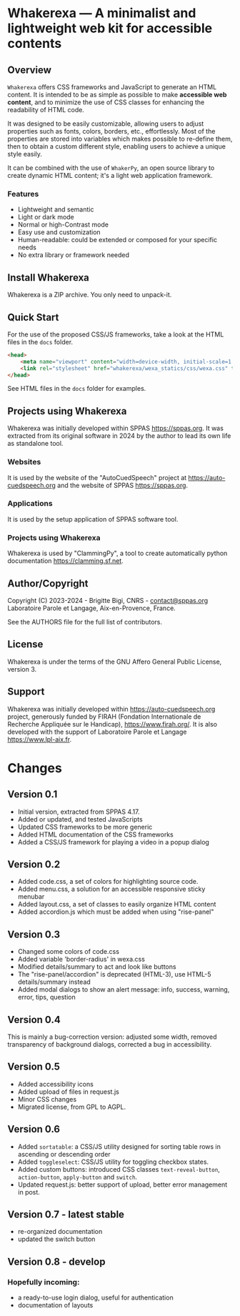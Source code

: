 # Whakerexa — A minimalist and lightweight web kit for accessible contents


## Overview

`Whakerexa` offers CSS frameworks and JavaScript to generate an HTML content.
It is intended to be as simple as possible to make **accessible web content**, and to minimize the use of CSS classes for enhancing the readability of HTML code.

It was designed to be easily customizable, allowing users to adjust properties such as fonts, colors, borders, etc., effortlessly. Most of the properties are stored into variables which makes possible to re-define them, then to obtain a custom different style, enabling users to achieve a unique style easily.

It can be combined with the use of `WhakerPy`, an open source library to create dynamic HTML content; it's a light web application framework.

### Features

- Lightweight and semantic
- Light or dark mode
- Normal or high-Contrast mode
- Easy use and customization
- Human-readable: could be extended or composed for your specific needs
- No extra library or framework needed


## Install Whakerexa

Whakerexa is a ZIP archive. You only need to unpack-it.



## Quick Start

For the use of the proposed CSS/JS frameworks, take a look at the HTML files in the `docs` folder.

```html
<head>
    <meta name="viewport" content="width=device-width, initial-scale=1.0" />
    <link rel="stylesheet" href="whakerexa/wexa_statics/css/wexa.css" type="text/css" media="all" />
</head>
```

See HTML files in the `docs` folder for examples.


## Projects using Whakerexa

Whakerexa was initially developed within SPPAS <https://sppas.org>. It was extracted from its original software in 2024 by the author to lead its own life as standalone tool.


### Websites

It is used by the website of the "AutoCuedSpeech" project at <https://auto-cuedspeech.org> and the website of SPPAS <https://sppas.org>.


### Applications

It is used by the setup application of SPPAS software tool.



### Projects using Whakerexa

Whakerexa is used by "ClammingPy", a tool to create automatically python documentation <https://clamming.sf.net>.



## Author/Copyright

Copyright (C) 2023-2024 - Brigitte Bigi, CNRS - <contact@sppas.org>
Laboratoire Parole et Langage, Aix-en-Provence, France.

See the AUTHORS file for the full list of contributors.


## License

Whakerexa is under the terms of the GNU Affero General Public License, version 3.


## Support

Whakerexa was initially developed within <https://auto-cuedspeech.org> project, generously funded by FIRAH (Fondation Internationale de Recherche Appliquée sur le Handicap), <https://www.firah.org/>.
It is also developed with the support of Laboratoire Parole et Langage <https://www.lpl-aix.fr>.



# Changes

## Version 0.1

- Initial version, extracted from SPPAS 4.17.
- Added or updated, and tested JavaScripts 
- Updated CSS frameworks to be more generic
- Added HTML documentation of the CSS frameworks
- Added a CSS/JS framework for playing a video in a popup dialog

## Version 0.2

- Added code.css, a set of colors for highlighting source code.
- Added menu.css, a solution for an accessible responsive sticky menubar
- Added layout.css, a set of classes to easily organize HTML content
- Added accordion.js which must be added when using "rise-panel"

## Version 0.3

- Changed some colors of code.css
- Added variable 'border-radius' in wexa.css
- Modified details/summary to act and look like buttons
- The "rise-panel/accordion" is deprecated (HTML-3), use HTML-5 details/summary instead
- Added modal dialogs to show an alert message: info, success, warning, error, tips, question

## Version 0.4

This is mainly a bug-correction version: adjusted some width, removed transparency of 
background dialogs, corrected a bug in accessibility.

## Version 0.5 

- Added accessibility icons
- Added upload of files in request.js
- Minor CSS changes
- Migrated license, from GPL to AGPL.

## Version 0.6

- Added `sortatable`: a CSS/JS utility designed for sorting table rows in ascending or descending order
- Added `toggleselect`: CSS/JS utility for toggling checkbox states.
- Added custom buttons: introduced CSS classes `text-reveal-button`, `action-button`, `apply-button` and `switch`.
- Updated request.js: better support of upload, better error management in post.

## Version 0.7 - latest stable

- re-organized documentation
- updated the switch button

## Version 0.8 - develop


### Hopefully incoming:

- a ready-to-use login dialog, useful for authentication
- documentation of layouts
